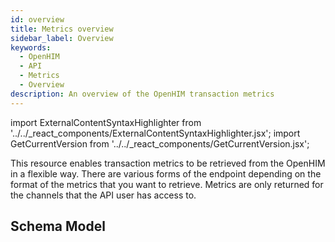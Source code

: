 ```yaml
---
id: overview
title: Metrics overview
sidebar_label: Overview
keywords:
  - OpenHIM
  - API
  - Metrics
  - Overview
description: An overview of the OpenHIM transaction metrics
---
```


import ExternalContentSyntaxHighlighter from '../../_react_components/ExternalContentSyntaxHighlighter.jsx';
import GetCurrentVersion from '../../_react_components/GetCurrentVersion.jsx';

This resource enables transaction metrics to be retrieved from the OpenHIM in a flexible way. There are various forms of the endpoint depending on the format of the metrics that you want to retrieve. Metrics are only returned for the channels that the API user has access to.

## Schema Model

<GetCurrentVersion>
  <ExternalContentSyntaxHighlighter
    url="https://raw.githubusercontent.com/jembi/openhim-core-js/<VERSION>/src/model/events.js"
    language="javascript"
  />
</GetCurrentVersion>
